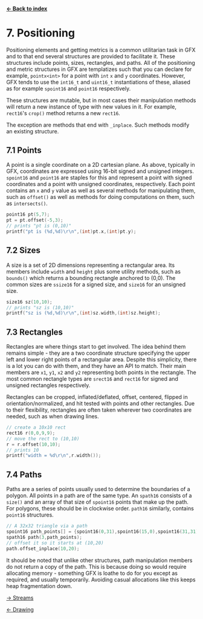 #### [← Back to index](index.md)

<a name="7"></a>

# 7. Positioning

Positioning elements and getting metrics is a common utilitarian task in GFX and to that end several structures are provided to facilitate it. These structures include points, sizes, rectangles, and paths. All of the positioning and metric structures in GFX are templatizes such that you can declare for example, `pointx<int>` for a point with `int` `x` and `y` coordinates. However, GFX tends to use the `int16_t` and `uint16_t` instantiations of these, aliased as for example `spoint16` and `point16` respectively.

These structures are mutable, but in most cases their manipulation methods will return a new instance of type with new values in it. For example, `rect16`'s `crop()` method returns a new `rect16`.

The exception are methods that end with `_inplace`. Such methods modify an existing structure.

<a name="7.1"></a>

## 7.1 Points

A point is a single coordinate on a 2D cartesian plane. As above, typically in GFX, coordinates are expressed using 16-bit signed and unsigned integers. `spoint16` and `point16` are staples for this and represent a point with signed coordinates and a point with unsigned coordinates, respectively. Each point contains an `x` and `y` value as well as several methods for manipulating them, such as `offset()` as well as methods for doing computations on them, such as `intersects()`.

```cpp
point16 pt(5,7);
pt = pt.offset(-5,3);
// prints "pt is (0,10)"
printf("pt is (%d,%d)\r\n",(int)pt.x,(int)pt.y);
```

<a name="7.2"></a>

## 7.2 Sizes

A size is a set of 2D dimensions representing a rectangular area. Its members include `width` and `height` plus some utility methods, such as `bounds()` which returns a bounding rectangle anchored to (0,0). The common sizes are `ssize16` for a signed size, and `size16` for an unsigned size.

```cpp
size16 sz(10,10);
// prints "sz is (10,10)"
printf("sz is (%d,%d)\r\n",(int)sz.width,(int)sz.height);
```

<a name="7.3"></a>

## 7.3 Rectangles

Rectangles are where things start to get involved. The idea behind them remains simple - they are a two coordinate structure specifying the upper left and lower right points of a rectangular area. Despite this simplicity, there is a lot you can do with them, and they have an API to match. Their main members are `x1`, `y1`, `x2` and `y2` representing both points in the rectangle. The most common rectangle types are `srect16` and `rect16` for signed and unsigned rectangles respectively.

Rectangles can be cropped, inflated/deflated, offset, centered, flipped in orientation/normalized, and hit tested with points and other rectangles. Due to their flexibility, rectangles are often taken wherever two coordinates are needed, such as when drawing lines.

```cpp
// create a 10x10 rect
rect16 r(0,0,9,9);
// move the rect to (10,10)
r = r.offset(10,10); 
// prints 10
printf("width = %d\r\n",r.width());
```

<a name="7.4"></a>

## 7.4 Paths

Paths are a series of points usually used to determine the boundaries of a polygon. All points in a path are of the same type. An `spath16` consists of a `size()` and an array of that size of `spoint16` points that make up the path. For polygons, these should be in clockwise order. `path16` similarly, contains `point16` structures.

```cpp
// A 32x32 triangle via a path
spoint16 path_points[] = {spoint16(0,31),spoint16(15,0),spoint16(31,31)};
spath16 path(3,path_points);
// offset it so it starts at (10,20)
path.offset_inplace(10,20); 
```
It should be noted that unlike other structures, path manipulation members do not return a copy of the path. This is because doing so would require allocating memory - something GFX is loathe to do for you except as required, and usually temporarily. Avoiding casual allocations like this keeps heap fragmentation down.

[→ Streams](streams.md)

[← Drawing](drawing.md)

